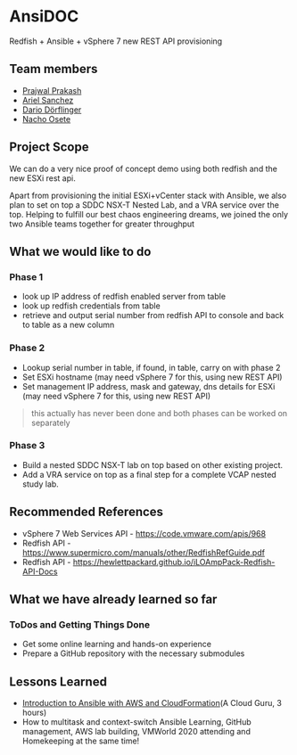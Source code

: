 # AnsiDOC

Redfish + Ansible + vSphere 7 new REST API provisioning

## Team members

- [Prajwal Prakash](https://twitter.com/prajwalprakash)
- [Ariel Sanchez](https://twitter.com/arielsanchezmor)
- [Dario Dörflinger](https://twitter.com/virtual_frog)
- [Nacho Osete](https://twitter.com/ignosgt)

## Project Scope

We can do a very nice proof of concept demo using both redfish and the new ESXi rest api.

Apart from provisioning the initial ESXi+vCenter stack with Ansible, we also plan to set on top a SDDC NSX-T Nested Lab, and a VRA service over the top.
Helping to fulfill our best chaos engineering dreams, we joined the only two Ansible teams together for greater throughput

## What we would like to do

### Phase 1
- look up IP address of redfish enabled server from table
- look up redfish credentials from table
- retrieve and output serial number from redfish API to console and back to table as a new column

### Phase 2
- Lookup serial number in table, if found, in table, carry on with phase 2
- Set ESXi hostname (may need vSphere 7 for this, using new REST API)
- Set management IP address, mask and gateway, dns details for ESXi (may need vSphere 7 for this, using new REST API)

> this actually has never been done and both phases can be worked on separately

### Phase 3
- Build a nested SDDC NSX-T lab on top based on other existing project.
- Add a VRA service on top as a final step for a complete VCAP nested study lab.

## Recommended References

- vSphere 7 Web Services API - https://code.vmware.com/apis/968
- Redfish API - https://www.supermicro.com/manuals/other/RedfishRefGuide.pdf
- Redfish API - https://hewlettpackard.github.io/iLOAmpPack-Redfish-API-Docs

## What we have already learned so far

### ToDos and Getting Things Done

* Get some online learning and hands-on experience
* Prepare a GitHub repository with the necessary submodules

## Lessons Learned

- [Introduction to Ansible with AWS and CloudFormation](https://linuxacademy.com/cp/courses/lesson/course/7748)(A Cloud Guru, 3 hours)
- How to multitask and context-switch Ansible Learning, GitHub management, AWS lab building, VMWorld 2020 attending and Homekeeping at the same time!
